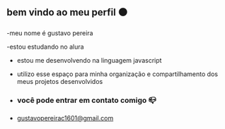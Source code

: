 ## bem vindo ao meu perfil ⚫

-meu nome é gustavo pereira

-estou estudando no alura
- estou me desenvolvendo na linguagem javascript
- utilizo esse espaço para minha organização e compartilhamento dos meus projetos desenvolvidos

- ### você pode entrar em contato comigo 📪

- gustavopereirac1601@gmail.com
